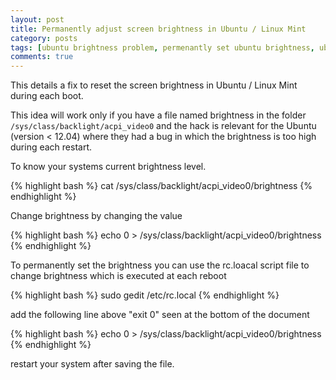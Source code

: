 ```yaml
---
layout: post
title: Permanently adjust screen brightness in Ubuntu / Linux Mint 
category: posts
tags: [ubuntu brightness problem, permenantly set ubuntu brightness, ubuntu brightness reset error, Linux Mint]
comments: true
---
```


This details a fix to reset the screen brightness in Ubuntu / Linux Mint during each boot.       

This idea will work only if you have a file named brightness in the folder `/sys/class/backlight/acpi_video0` and the hack is relevant for the Ubuntu (version < 12.04) where they had a bug in which the brightness is too high during each restart.       


To know your systems current brightness level.

{% highlight bash %}
cat /sys/class/backlight/acpi_video0/brightness
{% endhighlight %}

Change brightness by changing the value 

{% highlight bash %}
echo 0 > /sys/class/backlight/acpi_video0/brightness
{% endhighlight %}

To permanently set the brightness you can use the rc.loacal script file to change brightness which is executed at each reboot

{% highlight bash %}
sudo gedit /etc/rc.local
{% endhighlight %}


add the following line above "exit 0" seen at the bottom of the document 

{% highlight bash %}
echo 0 > /sys/class/backlight/acpi_video0/brightness
{% endhighlight %}

restart your system after saving the file.


